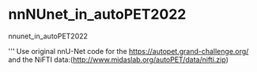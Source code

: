 # nnNUnet_in_autoPET2022
nnunet_in_autoPET2022

'''
Use original nnU-Net code for the https://autopet.grand-challenge.org/ and the NiFTI data:(http://www.midaslab.org/autoPET/data/nifti.zip)
